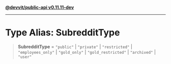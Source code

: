 [**@devvit/public-api v0.11.11-dev**](../../README.md)

---

# Type Alias: SubredditType

> **SubredditType** = `"public"` \| `"private"` \| `"restricted"` \| `"employees_only"` \| `"gold_only"` \| `"gold_restricted"` \| `"archived"` \| `"user"`
